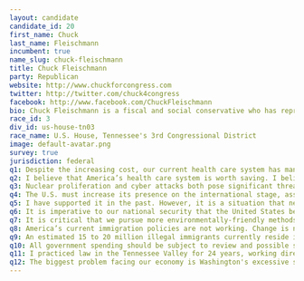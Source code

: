 ```yaml
---
layout: candidate
candidate_id: 20
first_name: Chuck
last_name: Fleischmann
incumbent: true
name_slug: chuck-fleischmann
title: Chuck Fleischmann
party: Republican
website: http://www.chuckforcongress.com
twitter: http://twitter.com/chuck4congress
facebook: http://www.facebook.com/ChuckFleischmann
bio: Chuck Fleischmann is a fiscal and social conservative who has represented Tennessee's 3rd Congressional District since 2010. Before running for office, Chuck operated a small business in the Chattanooga area for 24 years with his wife, Brenda.<br><br>Since being elected, Chuck has voted to cut $1.6 trillion from the federal budget, repeal ObamaCare, defund Planned Parenthood, rein in the EPA, and has a 100% pro-life and 2nd Amendment voting record. He is a proven conservative. Chuck serves on the House Committee on Appropriations and a number of subcommittees that are vitally important to the residents of the 3rd District.<br><br>Chuck received his undergraduate degree in political science from the University of Illinois with both Phi Beta Kappa and Magna Cum Laude honors, and he earned his Doctor of Jurisprudence from the University of Tennessee law school.<br><br>Chuck and his wife, Brenda, live in Ooltewah, Tennessee with their 3 boys: Chuckie, Jamie and Jeffrey.
race_id: 3
div_id: us-house-tn03
race_name: U.S. House, Tennessee's 3rd Congressional District
image: default-avatar.png
survey: true
jurisdiction: federal
q1: Despite the increasing cost, our current health care system has many positive attributes. We need to build upon these, but there are changes that can be made to not only lower costs but to also provide patients with the care that they need, want, and deserve. A government run health insurance program, however, is not the answer. It would take control away from the doctors, threaten employer-sponsored health insurance, and limit individual choices. Government run health insurance simply does not work.
q2: I believe that America’s health care system is worth saving. I believe that its problems can be resolved in such a way that no one loses their current health insurance or the right to choose their own doctor. Our solutions, however, must be made in a fiscally responsible manner so that affordable health care can be expanded to include both early detection and prevention, yet not limit patient choice and patient-doctor control.<br><br>Malpractice law, as an example, must be reformed to eliminate both excessive medical liability costs and frivolous lawsuits. Additionally, we must ensure that reimbursement to providers is at levels that will allow them to provide continued care to their patients.
q3: Nuclear proliferation and cyber attacks both pose significant threats to the security of our nation. Cyber attacks, while a fairly new threat, should not be underestimated. The unique challenges posed by cyber attacks require foresight, innovation, and strong intelligence from our agencies. Other nations are already working tirelessly to improve their defense against cyber attacks— we cannot afford to be a step behind.
q4: The U.S. must increase its presence on the international stage, assuming more leadership in directing policy, as well as partnering with our friends across the globe in defending democracy, supporting economic growth, and aiding in world health initiatives.
q5: I have supported it in the past. However, it is a situation that needs to be monitored very closely. The administration must have a prudent and feasible plan that will give us lasting peace in Iraq and Syria.
q6: It is imperative to our national security that the United States becomes energy independent. In order to do so, comprehensive energy legislation is needed, with particular attention given to environmentally safe energy exploration in Alaska’s Arctic National Wildlife Reserve (ANWR) and the Outer Continental Shelf.<br><br>Nuclear power is a safe, effective, and environmentally friendly way to produce energy for our country. Greater reliance on nuclear power will result in a reduction of imported oil from nations friendly to terrorists. Nuclear power creates jobs, provides large amounts of energy at a time when energy costs are so high, and strengthens our national security and economic stability. A critical provider of American nuclear power is our own Anderson County, specifically Oak Ridge.
q7: It is critical that we pursue more environmentally-friendly methods of producing gas and oil. We must also further the development of clean coal power and the expansion of renewable energy technologies such as wind and solar power. Simply put, we can employ common sense and innovation to meet our current and future energy needs.
q8: America’s current immigration policies are not working. Change is needed. I am convinced that our country’s border security is paramount to our nation’s security. The security of America’s southern border can be improved by increasing the number of border enforcement agents, completing and enhancing the current fence, and implementing the use of new technology.
q9: An estimated 15 to 20 million illegal immigrants currently reside in the United States. I do not support rewarding these illegal immigrants with amnesty. In 1986, when legislation was passed granting general amnesty, the illegal immigrant population quadrupled. Security along the border can be improved by increasing border agents, completing and enhancing the fence, and equipping border agents with the necessary technology.
q10: All government spending should be subject to review and possible spending cuts. Eliminating waste from our federal government should be a key component to any cost-saving strategy.
q11: I practiced law in the Tennessee Valley for 24 years, working directly with a host of small businesses. I understand firsthand that small businesses are responsible for creating 80% of all the new jobs in our country during the last 20 years. In order for our economy to rebound during this current economic crisis, we need strong job growth, which I believe will correspond directly with small business growth. We do not need more government intervention. The government’s excessive spending must be curbed, coupled with policies that promote investment into American businesses which are the key to rejuvenating our economy and jump starting job growth.
q12: The biggest problem facing our economy is Washington's excessive spending. The national debt must be reined in. The government’s massive spending to stem the tide of rising unemployment has proven to be counterproductive. Rather, the adoption of policies that promote business investment, lower taxes and reduce the regulatory burdens on business will turn our economy around and create sustainable jobs.
---
```

